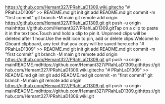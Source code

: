 https://github.com/Hemant327/PRahLaD1309.wiki.gitecho "# PRahLaD1309" >> README.md
git init
git add README.md
git commit -m "first commit"
git branch -M main
git remote add origin https://github.com/Hemant327/PRahLaD1309.git
git push -u origin mainhttps://github.com/Hemant327/PRahLaD1309.gitTap on a clip to paste it in the text box.Touch and hold a clip to pin it. Unpinned clips will be deleted after 1 hour.Use the edit icon to pin, add or delete clips.Welcome to Gboard clipboard, any text that you copy will be saved here.echo "# PRahLaD1309" >> README.md
git init
git add README.md
git commit -m "first commit"
git branch -M main
git remote add origin https://github.com/Hemant327/PRahLaD1309.git
git push -u origin mainREADME.mdhttps://github.com/Hemant327/PRahLaD1309.githttps://github.com/Hemant327/PRahLaD1309.wiki.gitecho "# PRahLaD1309" >> README.md
git init
git add README.md
git commit -m "first commit"
git branch -M main
git remote add origin https://github.com/Hemant327/PRahLaD1309.git
git push -u origin mainREADME.mdhttps://github.com/Hemant327/PRahLaD1309.githttps://github.com/Hemant327/PRahLaD1309.wiki.git

